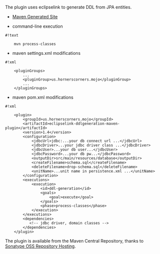The plugin uses eclipselink to generate DDL from JPA entities.

* [Maven Generated Site](http://boraxhacker.bitbucket.org/eclipselink-ddlgeneration-maven-plugin)

* command-line execution


```
#!text

    mvn process-classes
```


* maven settings.xml modifications


```
#!xml

    <pluginGroups>
        ...
        <pluginGroup>us.hornerscorners.mojo</pluginGroup>
        ...
    </pluginGroups>
```


* maven pom.xml modifications


```
#!xml

    <plugin>
        <groupId>us.hornerscorners.mojo</groupId>
        <artifactId>eclipselink-ddlgeneration-maven-plugin</artifactId>
        <version>1.4</version>
        <configuration>
            <jdbcUrl>jdbc:...your db connect url ...</jdbcUrl>
            <jdbcDriver>...your jdbc driver class ...</jdbcDriver>
            <jdbcUser>...your db user...</jdbcUser>
            <jdbcPassword>...your db pw...</jdbcPassword>
            <outputDir>src/main/resources/database</outputDir>
            <createFilename>schema.sql</createFilename>
            <deleteFilename>drop-schema.sql</deleteFilename>
            <unitName>...unit name in persistence.xml ...</unitName>
        </configuration>
        <executions>
            <execution>
                <id>ddl-generation</id>
                <goals>
                    <goal>execute</goal>
                </goals>
                <phase>process-classes</phase>
            </execution>
        </executions>
        <dependencies>
           <!-- jdbc driver, domain classes -->
        </dependencies>
    </plugin>
```


The plugin is available from the Maven Central Repository, thanks to
[Sonatype OSS Repository Hosting](https://docs.sonatype.org/display/Repository/Sonatype+OSS+Maven+Repository+Usage+Guide).